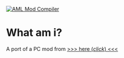 [![AML Mod Compiler](https://github.com/AndroidModLoader/Project2DFX_Mobile/actions/workflows/main.yml/badge.svg?branch=main)](https://github.com/AndroidModLoader/Project2DFX_Mobile/actions/workflows/main.yml)

# What am i?
 A port of a PC mod from [>>> here (*click*) <<<](https://github.com/ThirteenAG/III.VC.SA.IV.Project2DFX)